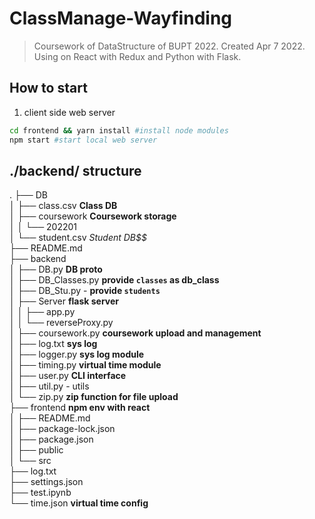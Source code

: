 # ClassManage-Wayfinding
> Coursework of DataStructure of BUPT 2022. Created Apr 7 2022. Using on React with Redux and Python with Flask.


## How to start
1. client side web server
```sh
cd frontend && yarn install #install node modules
npm start #start local web server
```

## ./backend/ structure
.
├── DB  
│   ├── class.csv   **Class DB**  
│   ├── coursework  **Coursework storage**  
│   │   └── 202201  
│   └── student.csv **Student DB*$$*  
├── README.md  
├── backend       
│   ├── DB.py   **DB proto**  
│   ├── DB_Classes.py   **provide `classes` as db_class**  
│   ├── DB_Stu.py   - **provide `students`**  
│   ├── Server  **flask server**  
│   │   ├── app.py   
│   │   └── reverseProxy.py  
│   ├── coursework.py   **coursework upload and management**  
│   ├── log.txt     **sys log**   
│   ├── logger.py   **sys log module**  
│   ├── timing.py   **virtual time module**  
│   ├── user.py **CLI interface**  
│   ├── util.py - utils  
│   └── zip.py  **zip function for file upload**  
├── frontend    **npm env with react**  
│   ├── README.md  
│   ├── package-lock.json  
│   ├── package.json  
│   ├── public  
│   └── src  
├── log.txt  
├── settings.json  
├── test.ipynb   
└── time.json   **virtual time config**  
